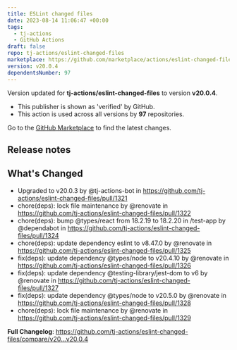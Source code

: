 ```yaml
---
title: ESLint changed files
date: 2023-08-14 11:06:47 +00:00
tags:
  - tj-actions
  - GitHub Actions
draft: false
repo: tj-actions/eslint-changed-files
marketplace: https://github.com/marketplace/actions/eslint-changed-files
version: v20.0.4
dependentsNumber: 97
---
```



Version updated for **tj-actions/eslint-changed-files** to version **v20.0.4**.
- This publisher is shown as 'verified' by GitHub.
- This action is used across all versions by **97** repositories.

Go to the [GitHub Marketplace](https://github.com/marketplace/actions/eslint-changed-files) to find the latest changes.

## Release notes

## What's Changed
* Upgraded to v20.0.3 by @tj-actions-bot in https://github.com/tj-actions/eslint-changed-files/pull/1321
* chore(deps): lock file maintenance by @renovate in https://github.com/tj-actions/eslint-changed-files/pull/1322
* chore(deps): bump @types/react from 18.2.19 to 18.2.20 in /test-app by @dependabot in https://github.com/tj-actions/eslint-changed-files/pull/1324
* chore(deps): update dependency eslint to v8.47.0 by @renovate in https://github.com/tj-actions/eslint-changed-files/pull/1325
* fix(deps): update dependency @types/node to v20.4.10 by @renovate in https://github.com/tj-actions/eslint-changed-files/pull/1326
* fix(deps): update dependency @testing-library/jest-dom to v6 by @renovate in https://github.com/tj-actions/eslint-changed-files/pull/1327
* fix(deps): update dependency @types/node to v20.5.0 by @renovate in https://github.com/tj-actions/eslint-changed-files/pull/1328
* chore(deps): lock file maintenance by @renovate in https://github.com/tj-actions/eslint-changed-files/pull/1329


**Full Changelog**: https://github.com/tj-actions/eslint-changed-files/compare/v20...v20.0.4
